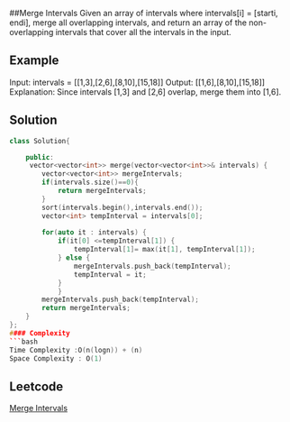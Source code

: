 ##Merge Intervals
Given an array of intervals where intervals[i] = [starti, endi], merge all overlapping intervals, and return an array of the non-overlapping intervals that cover all the intervals in the input.

 
## Example 
Input: intervals = [[1,3],[2,6],[8,10],[15,18]]
Output: [[1,6],[8,10],[15,18]]
Explanation: Since intervals [1,3] and [2,6] overlap, merge them into [1,6].
## Solution 

```c++
class Solution{

	public:
     vector<vector<int>> merge(vector<vector<int>>& intervals) {
        vector<vector<int>> mergeIntervals;
        if(intervals.size()==0){
            return mergeIntervals;
        }
        sort(intervals.begin(),intervals.end());
        vector<int> tempInterval = intervals[0];
        
        for(auto it : intervals) {
            if(it[0] <=tempInterval[1]) {
                tempInterval[1]= max(it[1], tempInterval[1]);
            } else {
                mergeIntervals.push_back(tempInterval);
                tempInterval = it;
            }
            }
        mergeIntervals.push_back(tempInterval);
        return mergeIntervals;
    }
};
#### Complexity
```bash
Time Complexity :O(n(logn)) + (n)
Space Complexity : O(1)
```
## Leetcode
[Merge Intervals](https://leetcode.com/problems/merge-intervals/)
